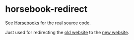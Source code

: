 # horsebook-redirect

See [Horsebooks](https://github.com/tsitra/horsebooks) for the real source code.

Just used for redirecting the [old website](https://horsebook.herokuapp.com) to the [new website](https://crystal-archives.netlify.com).
